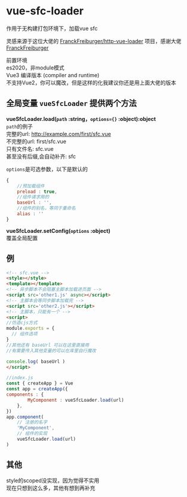 # vue-sfc-loader
作用于无构建打包环境下，加载vue sfc  

灵感来源于这位大佬的 [FranckFreiburger/http-vue-loader](https://github.com/FranckFreiburger/http-vue-loader) 项目，感谢大佬[FranckFreiburger](https://github.com/FranckFreiburger)  

前置环境  
es2020，非module模式  
Vue3 编译版本 (compiler and runtime)  
不支持Vue2，你可以魔改，但是这样的化我建议你还是用上面大佬的版本


## 全局变量 `vueSfcLoader` 提供两个方法  

**vueSfcLoader.load(`path` :string，`options={}` :object):object**  
`path`的例子  
完整的url: http://example.com/first/sfc.vue  
不完整的url: first/sfc.vue  
只有文件名: sfc.vue  
甚至没有后缀,会自动补齐: sfc  

`options`是可选参数，以下是默认的
```javascript
{
	//预加载组件
	preload : true,
  	//组件请求用的
  	baseUrl : '',
  	//组件的别名，等同于重命名
  	alias : ''
}
```
**vueSfcLoader.setConfig(`options` :object)**  
覆盖全局配置
## 例
```html
<!-- sfc.vue -->
<style></style>
<template></template>
<!-- 异步脚本不会阻塞主脚本加载进页面 -->
<script src='other1.js' async></script>
<!-- 主脚本会等同步脚本加载完 -->
<script src='other2.js'></script>
<!-- 主脚本，只能有一个 -->
<script>
//仿造cjs方式
module.exports = {
  // 组件选项
}
//其他还有 baseUrl 可以在这里直接用
//有需要传入其他变量的可以在库里自行魔改

console.log( baseUrl )
</script>
```
```javascript
//index.js
const { createApp } = Vue
const app = createApp({
components : {
        MyComponent : vueSfcLoader.load(url)
    },
})
app.component(
	// 注册的名字
	'MyComponent',
	// 组件的实现
	vueSfcLoader.load(url)
)
```

## 其他
style的scoped没实现，因为觉得不实用  
现在只想到这么多，其他有想到再补充
